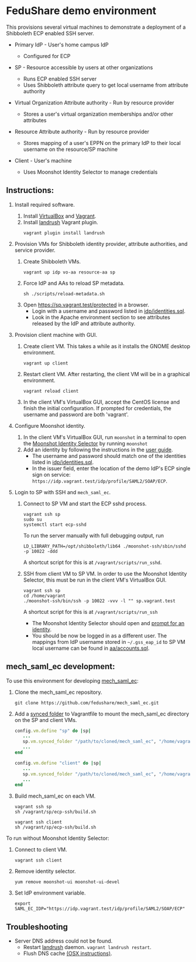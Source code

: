 # FeduShare demo environment

This provisions several virtual machines to demonstrate a deployment of a Shibboleth ECP enabled SSH server.

* Primary IdP - User's home campus IdP
   * Configured for ECP

* SP - Resource accessible by users at other organizations
   * Runs ECP enabled SSH server
   * Uses Shibboleth attribute query to get local username from attribute authority

* Virtual Organization Attribute authority - Run by resource provider
   * Stores a user's virtual organization memberships and/or other attributes

* Resource Attribute authority - Run by resource provider
   * Stores mapping of a user's EPPN on the primary IdP to their local username on the resource/SP machine

* Client - User's machine
   * Uses Moonshot Identity Selector to manage credentials

## Instructions:

1. Install required software.
   1. Install [VirtualBox](https://www.virtualbox.org/) and [Vagrant](https://www.vagrantup.com/).
   2. Install [landrush](https://github.com/phinze/landrush) Vagrant plugin.
      ```
      vagrant plugin install landrush
      ```

2. Provision VMs for Shibboleth identity provider, attribute authorities, and service provider.
   1. Create Shibboleth VMs.
      ```
      vagrant up idp vo-aa resource-aa sp
      ```
   2. Force IdP and AAs to reload SP metadata.
      ```
      sh ./scripts/reload-metadata.sh
      ```
   3. Open https://sp.vagrant.test/protected in a browser.
      * Login with a username and password listed in [idp/identities.sql](/idp/identities.sql).
      * Look in the Apache environment section to see attributes released by the IdP and attribute authority.

3. Provision client machine with GUI.
   1. Create client VM. This takes a while as it installs the GNOME desktop environment.
      ```
      vagrant up client
      ```
   2. Restart client VM. After restarting, the client VM will be in a graphical environment.
      ```
      vagrant reload client
      ```
   3. In the client VM's VirtualBox GUI, accept the CentOS license and finish the initial configuration.
      If prompted for credentials, the username and password are both 'vagrant'.

4. Configure Moonshot identity.
   1. In the client VM's VirtualBox GUI, run `moonshot` in a terminal to open the
      [Moonshot Identity Selector](https://wiki.moonshot.ja.net/display/Moonshot/User+Guide) by running `moonshot`
   2. Add an identity by following the instructions in the
      [user guide](https://wiki.moonshot.ja.net/display/Moonshot/User+Guide).
      * The username and password should match one of the identities listed in
        [idp/identities.sql](/idp/identities.sql).
      * In the issuer field, enter the location of the demo IdP's ECP single sign on service:
        `https://idp.vagrant.test/idp/profile/SAML2/SOAP/ECP`.

5. Login to SP with SSH and `mech_saml_ec`.
   1. Connect to SP VM and start the ECP sshd process.
      ```
      vagrant ssh sp
      sudo su
      systemctl start ecp-sshd
      ```

      To run the server manually with full debugging output, run
      ```
      LD_LIBRARY_PATH=/opt/shibboleth/lib64 ./moonshot-ssh/sbin/sshd -p 10022 -ddd
      ```
      A shortcut script for this is at `/vagrant/scripts/run_sshd`.

   2. SSH from client VM to SP VM. In order to use the Moonshot Identity Selector, this must be run in the client
      VM's VirtualBox GUI.
      ```
      vagrant ssh sp
      cd /home/vagrant
      ./moonshot-ssh/bin/ssh -p 10022 -vvv -l "" sp.vagrant.test
      ```

      A shortcut script for this is at `/vagrant/scripts/run_ssh`

      * The Moonshot Identity Selector should open and [prompt for an
        identity](https://wiki.moonshot.ja.net/display/Moonshot/User+Guide#UserGuide-Addingamapping).
      * You should be now be logged in as a different user. The mappings from IdP username stored in `~/.gss_eap_id`
        to SP VM local username can be found in [aa/accounts.sql](/aa/accounts.sql).

## mech_saml_ec development:

To use this environment for developing [mech_saml_ec](https://github.com/fedushare/mech_saml_ec):

1. Clone the mech_saml_ec repository.
   ```
   git clone https://github.com/fedushare/mech_saml_ec.git
   ```

2. Add a [synced folder](https://www.vagrantup.com/docs/synced-folders/virtualbox.html) to Vagrantfile to mount the
   mech_saml_ec directory on the SP and client VMs.
   ```ruby
   config.vm.define "sp" do |sp|
      ...
      sp.vm.synced_folder "/path/to/cloned/mech_saml_ec", "/home/vagrant/mech_saml_ec"
      ...
   end

   config.vm.define "client" do |sp|
      ...
      sp.vm.synced_folder "/path/to/cloned/mech_saml_ec", "/home/vagrant/mech_saml_ec"
      ...
   end
   ```

3. Build mech_saml_ec on each VM.
   ```
   vagrant ssh sp
   sh /vagrant/sp/ecp-ssh/build.sh
   ```

   ```
   vagrant ssh client
   sh /vagrant/sp/ecp-ssh/build.sh
   ```

To run without Moonshot Identity Selector:

1. Connect to client VM.
   ```
   vagrant ssh client
   ```

2. Remove identity selector.
   ```
   yum remove moonshot-ui moonshot-ui-devel
   ```

3. Set IdP environment variable.
   ```
   export SAML_EC_IDP="https://idp.vagrant.test/idp/profile/SAML2/SOAP/ECP"
   ```

## Troubleshooting

* Server DNS address could not be found.
   * Restart [landrush](https://github.com/phinze/landrush) daemon. `vagrant landrush restart`.
   * Flush DNS cache [(OSX instructions)](https://support.apple.com/en-af/HT202516).
